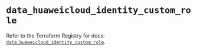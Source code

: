 # `data_huaweicloud_identity_custom_role`

Refer to the Terraform Registry for docs: [`data_huaweicloud_identity_custom_role`](https://registry.terraform.io/providers/huaweicloud/huaweicloud/1.71.1/docs/data-sources/identity_custom_role).
